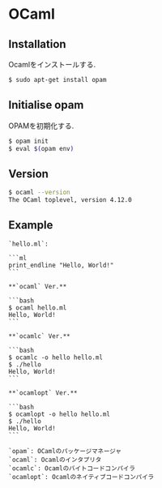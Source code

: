 # OCaml

## Installation

Ocamlをインストールする.

```bash
$ sudo apt-get install opam
```

## Initialise opam

OPAMを初期化する.

```bash
$ opam init
$ eval $(opam env)
```

## Version

```bash
$ ocaml --version
The OCaml toplevel, version 4.12.0
```

## Example

````{tab} Code
`hello.ml`:

```ml
print_endline "Hello, World!"
```
````

````{tab} Terminal
**`ocaml` Ver.**

```bash
$ ocaml hello.ml
Hello, World!
```

**`ocamlc` Ver.**

```bash
$ ocamlc -o hello hello.ml
$ ./hello
Hello, World!
```

**`ocamlopt` Ver.**

```bash
$ ocamlopt -o hello hello.ml
$ ./hello
Hello, World!
```
````

```{tip}
`opam`: OCamlのパッケージマネージャ  
`ocaml`: Ocamlのインタプリタ  
`ocamlc`: Ocamlのバイトコードコンパイラ  
`ocamlopt`: Ocamlのネイティブコードコンパイラ
```
